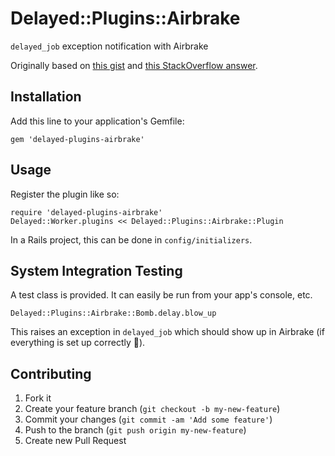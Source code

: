 # Delayed::Plugins::Airbrake

`delayed_job` exception notification with Airbrake

Originally based on [this gist](https://gist.github.com/granth/2223758) and [this StackOverflow answer](http://stackoverflow.com/questions/12683364/how-to-make-delayed-job-notify-airbrake-when-an-actionmailer-runs-into-an-error).

## Installation

Add this line to your application's Gemfile:

    gem 'delayed-plugins-airbrake'

## Usage

Register the plugin like so:

    require 'delayed-plugins-airbrake'
    Delayed::Worker.plugins << Delayed::Plugins::Airbrake::Plugin

In a Rails project, this can be done in `config/initializers`.

## System Integration Testing

A test class is provided.  It can easily be run from your app's console, etc.

    Delayed::Plugins::Airbrake::Bomb.delay.blow_up

This raises an exception in `delayed_job` which should show up in Airbrake (if everything is set up correctly 🙂).

## Contributing

1. Fork it
2. Create your feature branch (`git checkout -b my-new-feature`)
3. Commit your changes (`git commit -am 'Add some feature'`)
4. Push to the branch (`git push origin my-new-feature`)
5. Create new Pull Request
